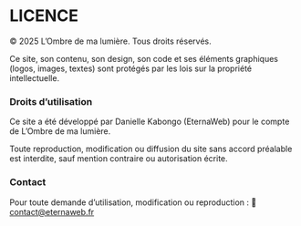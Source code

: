 # LICENCE

© 2025 L’Ombre de ma lumière. Tous droits réservés.

Ce site, son contenu, son design, son code et ses éléments graphiques (logos, images, textes) sont protégés par les lois sur la propriété intellectuelle.

### Droits d’utilisation

Ce site a été développé par Danielle Kabongo (EternaWeb) pour le compte de L’Ombre de ma lumière.

Toute reproduction, modification ou diffusion du site sans accord préalable est interdite, sauf mention contraire ou autorisation écrite.

### Contact

Pour toute demande d’utilisation, modification ou reproduction :
📧 contact@eternaweb.fr
